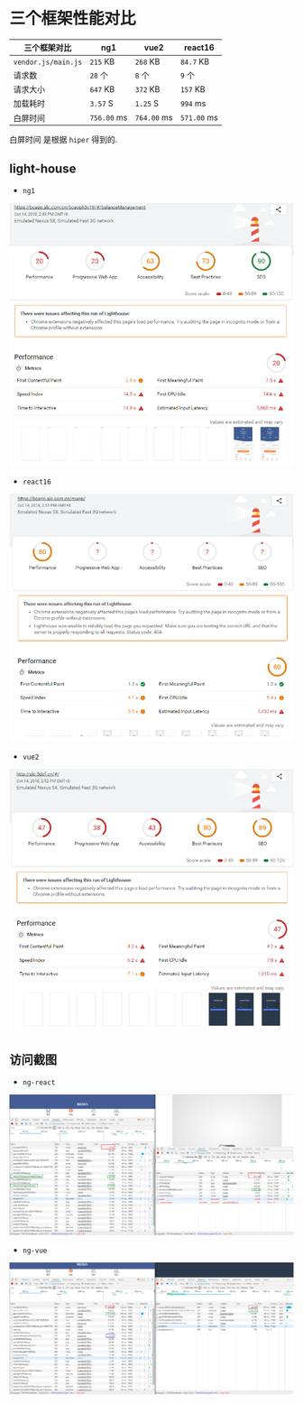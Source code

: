 # 三个框架性能对比

三个框架对比 | ng1 | vue2 | react16
---------|----------|---------|---------
 `vendor.js/main.js` | `215` KB | `268` KB| `84.7` KB
 请求数 | `28` 个 | `8` 个| `9` 个
 请求大小 | `647` KB | `372` KB| `157` KB
 加载耗时 | `3.57` S | `1.25` S| `994` ms
 白屏时间 | `756.00` ms | `764.00` ms| `571.00` ms

白屏时间 是根据 `hiper` 得到的.

## light-house

- `ng1`

![](./media/light-ng.png)

- `react16`

![](./media/light-react.png)

- `vue2`

![](./media/light-vue.png)

## 访问截图

- `ng-react`

![](./media/acl-ng-react.png)

- `ng-vue`

![](./media/alc-ng-vue.png)
